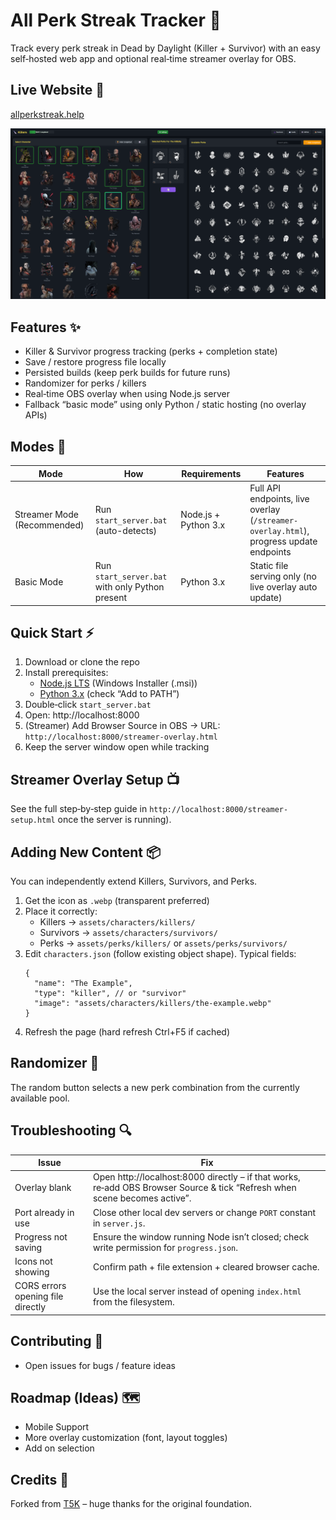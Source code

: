 # All Perk Streak Tracker 🌟

Track every perk streak in Dead by Daylight (Killer + Survivor) with an easy self‑hosted web app and optional real‑time streamer overlay for OBS.

## Live Website 🔗
[allperkstreak.help](https://www.allperkstreak.help)

![DBD Perk Streak Tracker Preview](assets/preview.png)

## Features ✨
* Killer & Survivor progress tracking (perks + completion state)
* Save / restore progress file locally
* Persisted builds (keep perk builds for future runs)
* Randomizer for perks / killers
* Real‑time OBS overlay when using Node.js server
* Fallback “basic mode” using only Python / static hosting (no overlay APIs)

## Modes 🧪
| Mode | How | Requirements | Features |
|------|-----|--------------|----------|
| Streamer Mode (Recommended) | Run `start_server.bat` (auto-detects) | Node.js + Python 3.x | Full API endpoints, live overlay (`/streamer-overlay.html`), progress update endpoints |
| Basic Mode | Run `start_server.bat` with only Python present | Python 3.x | Static file serving only (no live overlay auto update) |


## Quick Start ⚡
1. Download or clone the repo
2. Install prerequisites:
   * [Node.js LTS](https://nodejs.org/en/download) (Windows Installer (.msi))
   * [Python 3.x](https://www.python.org/downloads/) (check “Add to PATH”)
3. Double‑click `start_server.bat`
4. Open: http://localhost:8000
5. (Streamer) Add Browser Source in OBS → URL: `http://localhost:8000/streamer-overlay.html`
6. Keep the server window open while tracking

## Streamer Overlay Setup 📺
See the full step‑by‑step guide in `http://localhost:8000/streamer-setup.html` once the server is running).


## Adding New Content 📦
You can independently extend Killers, Survivors, and Perks.

1. Get the icon as `.webp` (transparent preferred)
2. Place it correctly:
   * Killers → `assets/characters/killers/`
   * Survivors → `assets/characters/survivors/`
   * Perks → `assets/perks/killers/` or `assets/perks/survivors/`
3. Edit `characters.json` (follow existing object shape). Typical fields:
   ```jsonc
   {
     "name": "The Example",
     "type": "killer", // or "survivor"
     "image": "assets/characters/killers/the-example.webp"
   }
   ```
4. Refresh the page (hard refresh Ctrl+F5 if cached)

## Randomizer 🔀
The random button selects a new perk combination from the currently available pool.

## Troubleshooting 🔍
| Issue | Fix |
|-------|-----|
| Overlay blank | Open http://localhost:8000 directly – if that works, re‑add OBS Browser Source & tick “Refresh when scene becomes active”. |
| Port already in use | Close other local dev servers or change `PORT` constant in `server.js`. |
| Progress not saving | Ensure the window running Node isn’t closed; check write permission for `progress.json`. |
| Icons not showing | Confirm path + file extension + cleared browser cache. |
| CORS errors opening file directly | Use the local server instead of opening `index.html` from the filesystem. |

## Contributing 🤝
* Open issues for bugs / feature ideas

## Roadmap (Ideas) 🗺️
* Mobile Support
* More overlay customization (font, layout toggles)
* Add on selection

## Credits 🙏
Forked from [T5K](https://github.com/Pokejongen) – huge thanks for the original foundation.
